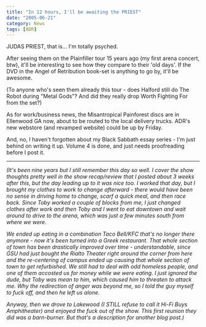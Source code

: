 ```yaml
---
title: "In 12 hours, I'll be awaiting the PRIEST"
date: "2005-06-21"
category: News
tags: [ADR]
---
```


JUDAS PRIEST, that is... I'm totally psyched.

After seeing them on the Plainfiller tour 15 years ago (my first arena concert, btw), it'll be interesting to see how they compare to their 'old days'. If the DVD in the Angel of Retribution book-set is anything to go by, it'll be awesome.

(To anyone who's seen them already this tour - does Halford still do The Robot during "Metal Gods"? And did they really drop Worth Fighting For from the set?)

As for work/business news, the Misantropical Painforest discs are in Ellenwood GA now, about to be routed to the local delivery trucks. ADR's new webstore (and revamped website) could be up by Friday.

And, no, I haven't forgotten about my Black Sabbath essay series - I'm just behind on writing it up. Volume 4 is done, and just needs proofreading before I post it.

* * *

*(It's been nine years but I still remember this day so well. I cover the show thoughts pretty well in the show recap/review that I posted about 3 weeks after this, but the day leading up to it was nice too. I worked that day, but I brought my clothes to work to change afterward - there would have been no sense in driving home to change, scarf a quick meal, and then race back. Since Toby worked a couple of blocks from me, I just changed clothes after work and then Toby and I went to eat downtown and wait around to drive to the arena, which was just a few minutes south from where we were.*

*We ended up eating in a combination Taco Bell/KFC that's no longer there anymore - now it's been turned into a Greek restaurant. That whole section of town has been drastically improved over time - understandable, since GSU had just bought the Rialto Theater right around the corner from here and the re-centering of campus ended up causing that whole section of town to get refurbished. We still had to deal with odd homeless people, and one of them accosted us for money while we were eating. I just ignored the dude, but Toby was mean to him, which caused him to threaten to attack me. Why the redirection of anger was beyond me, so I told the guy myself to fuck off, and then he left us alone.*

*Anyway, then we drove to Lakewood (I STILL refuse to call it Hi-Fi Buys Amphitheater) and enjoyed the fuck out of the show. This first reunion they did was a barn-burner. But that's a description for another blog post.)*
